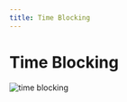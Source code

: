 ```yaml
---
title: Time Blocking
---
```


# Time Blocking

![time blocking](https://drive.google.com/uc?id=1agILVkkPyRAkjOZaLCRW4Ivt3N6mFVgv)
